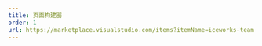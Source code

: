 ```yaml
---
title: 页面构建器
order: 1
url: https://marketplace.visualstudio.com/items?itemName=iceworks-team.iceworks-page-builder
---
```

